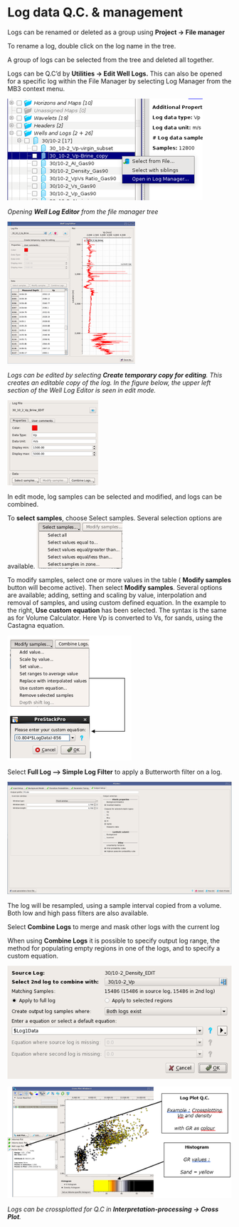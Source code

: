 # Log data Q.C. &  management

Logs can be renamed or deleted as a group using **Project → File manager**    
  
To rename a log, double click on the log name in the tree.

A group of logs can be selected from the tree and deleted all together.

Logs can be Q.C’d by **Utilities → Edit Well Logs.** This can also be opened for a specific log within the File Manager by selecting Log Manager from the MB3 context menu.

![](../../../.gitbook/assets/003_well_log_viewer.png)

_Opening **Well Log Editor** from the file manager tree_

![](../../../.gitbook/assets/004_well_log_viewer.png)

_Logs can be edited by selecting **Create temporary copy for editing**. This creates an editable copy of the log. In the figure below, the upper left section of the Well Log Editor is seen in edit mode._

![](../../../.gitbook/assets/005_well_log_viewer.png)

In edit mode, log samples can be selected and modified, and logs can be combined.

To **select samples**, choose Select samples. Several selection options are available. ![](../../../.gitbook/assets/006_well_log_viewer.png)

To modify samples, select one or more values in the table \( **Modify samples** button will become active\). Then select **Modify samples**. Several options are available; adding, setting and scaling by value, interpolation and removal of samples, and using custom defined equation. In the example to the right, **Use custom equation** has been selected. The syntax is the same as for Volume Calculator. Here Vp is converted to Vs, for sands, using the Castagna equation.

![](../../../.gitbook/assets/007_well_log_viewer.png)

Select **Full Log --&gt; Simple Log Filter** to apply a Butterworth filter on a log. 

![Simple Log Filter](../../../.gitbook/assets/image%20%287%29.png)

The log will be resampled, using a sample interval copied from a volume. Both low and high pass filters are also available. 

Select **Combine Logs** to merge and mask other logs with the current log

When using **Combine Logs** it is possible to specify output log range, the method for populating empty regions in one of the logs, and to specify a custom equation.

![Combine logs](../../../.gitbook/assets/011_editlogs.png.png)

![](../../../.gitbook/assets/010_well_log_viewer.png)

_Logs can be crossplotted for Q.C in **Interpretation-processing → Cross Plot**._



